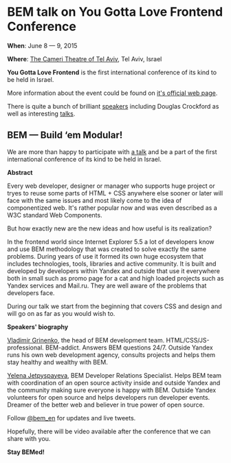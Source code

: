 # BEM talk on You Gotta Love Frontend Conference

**When**: June 8 — 9, 2015

**Where**: [The Cameri Theatre of Tel Aviv](http://yougottalovefrontend.com/#venue), Tel Aviv, Israel

**You Gotta Love Frontend** is the first international conference of its kind to be held in Israel. 

More information about the event could be found on [it's official web page](http://yougottalovefrontend.com/).

There is quite a bunch of brilliant [speakers](http://yougottalovefrontend.com/#speakers) including Douglas Crockford as 
well as interesting [talks](http://yougottalovefrontend.com/#agenda).

## BEM — Build ‘em Modular!

We are more than happy to participate with [a talk](http://yougottalovefrontend.com/#agenda) and be a part of the first 
international conference of its kind to be held in Israel.

**Abstract**

Every web developer, designer or manager who supports huge project or tryes to reuse some parts of HTML + CSS anywhere else 
sooner or later will face with the same issues and most likely come to the idea of componentized web. It's rather popular now 
and was even described as a W3C standard Web Components.

But how exactly new are the new ideas and how useful is its realization?

In the frontend world since Internet Explorer 5.5 a lot of developers know and use BEM methodology that was created to 
solve exactly the same problems. During years of use it formed its own huge ecosystem that includes technologies, tools, 
libraries and active community. It is built and developed by developers within Yandex and outside that use it everywhere 
both in small such as promo page for a cat and high loaded projects such as Yandex services and Mail.ru. They are well aware 
of the problems that developers face.  

During our talk we start from the beginning that covers CSS and design and will go on as far as you would wish to.

**Speakers' biography**

[Vladimir Grinenko](https://en.bem.info/authors/grinenko-vladimir/), the head of BEM development team. HTML/CSS/JS-professional. 
BEM-addict. Answers BEM questions 24/7. Outside Yandex runs his own web development agency, consults projects and helps them 
stay healthy and wealthy with BEM. 

[Yelena Jetpyspayeva](https://en.bem.info/authors/jetpyspayeva-yelena/), BEM Developer Relations Specialist. Helps BEM team 
with coordination of an open source activity inside and outside Yandex and the community making sure everyone is happy with BEM. 
Outside Yandex volunteers for open source and helps developers run developer events. Dreamer of the better web and believer 
in true power of open source. 

Follow [@bem_en](http://twitter.com/bem_en) for updates and live tweets.

Hopefully, there will be video available after the conference that we can share with you.

**Stay BEMed!**
